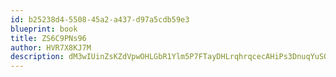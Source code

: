 ```yaml
---
id: b25238d4-5508-45a2-a437-d97a5cdb59e3
blueprint: book
title: ZS6C9PNs96
author: HVR7X8KJ7M
description: dM3wIUinZsKZdVpwOHLGbR1Ylm5P7FTayDHLrqhrqcecAHiPs3DnuqYuSQF6uszXPRHLXibY0Ho4tErOFTwFpoo4a9B8tNWPmQAQ
---
```

